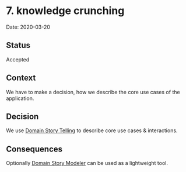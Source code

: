 # 7. knowledge crunching

Date: 2020-03-20

## Status

Accepted

## Context

We have to make a decision, how we describe the core use cases of the application.

## Decision

We use [Domain Story Telling](https://domainstorytelling.org/) to describe core use cases & interactions.

## Consequences

Optionally [Domain Story Modeler](https://github.com/WPS/domain-story-modeler) can be used as a lightweight tool.